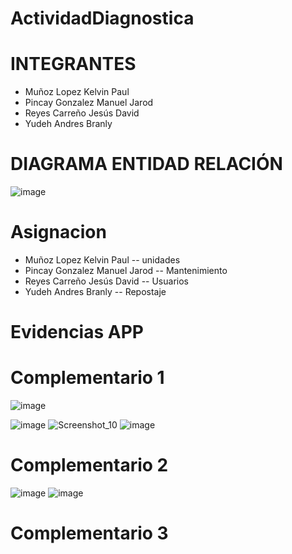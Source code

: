 # ActividadDiagnostica
 
# INTEGRANTES
* Muñoz Lopez Kelvin Paul
* Pincay Gonzalez Manuel Jarod
* Reyes Carreño Jesús David 
* Yudeh Andres Branly  

# DIAGRAMA ENTIDAD RELACIÓN
![image](https://github.com/AndresYudeh/ActividadDiagnostica/assets/103917223/805eed22-df02-43bd-bf4b-97b528a8823f)

# Asignacion
* Muñoz Lopez Kelvin Paul  -- unidades
* Pincay Gonzalez Manuel Jarod -- Mantenimiento
* Reyes Carreño Jesús David -- Usuarios
* Yudeh Andres Branly -- Repostaje

# Evidencias APP
# Complementario 1 
![image](https://github.com/JesusDRC/PROY-INTEGRACION/assets/103917223/693830de-df7e-43af-bbd3-eb1ba825b5c5)

![image](https://github.com/JesusDRC/PROY-INTEGRACION/assets/103917223/b5d576a8-0f5f-4d83-89b9-3ed41647ef68)
![Screenshot_10](https://github.com/Manuel-Pincay/9noISP-MP/assets/103917223/ba8a61ab-53de-4743-8c76-ff117bfe6ed5)
![image](https://github.com/Manuel-Pincay/9noISP-MP/assets/103917223/0f6621ed-2b69-4246-a3c8-dc77b0371dc8)


# Complementario 2

![image](https://github.com/JesusDRC/ISP-Complementarios/assets/89946114/a3f0e529-6be3-42ad-98c3-77b6cc8ec256)
![image](https://github.com/JesusDRC/ISP-Complementarios/assets/89946114/253f92e2-32cf-4d2f-a047-0692d7af87a)

# Complementario 3


